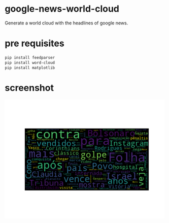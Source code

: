 # google-news-world-cloud 

Generate a world cloud with the headlines of google news.

# pre requisites

```
pip install feedparser
pip install word-cloud
pip install matplotlib
```

# screenshot

![word cloud](world_cloud.png)
